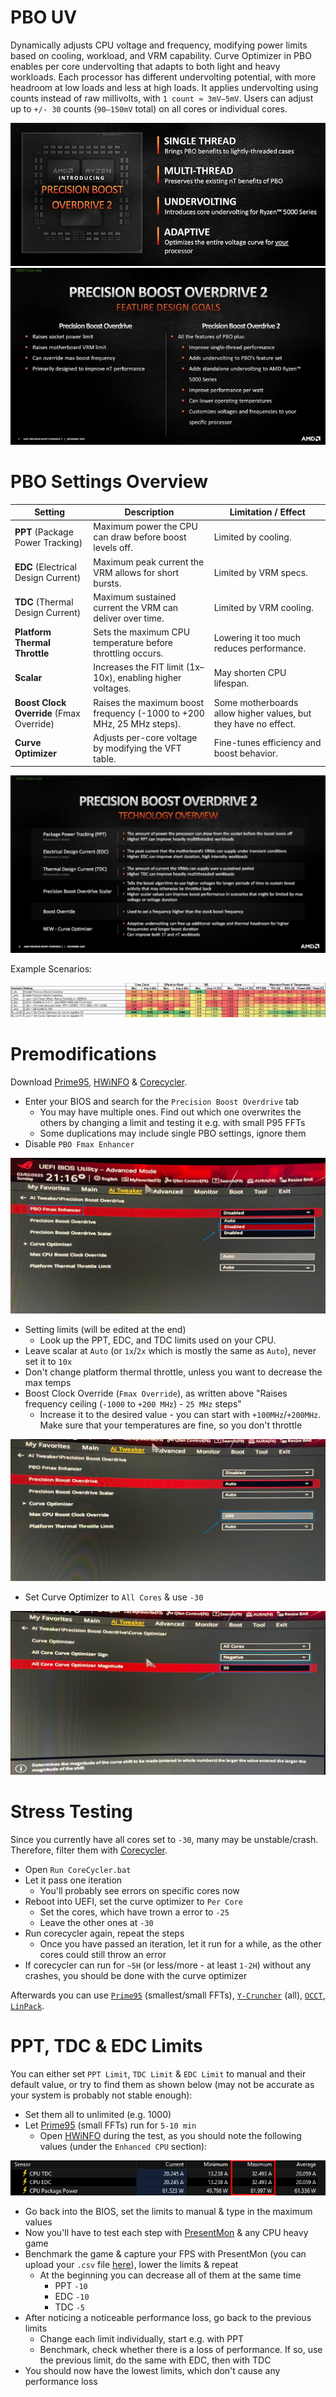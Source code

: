 # PBO UV

Dynamically adjusts CPU voltage and frequency, modifying power limits based on cooling, workload, and VRM capability. Curve Optimizer in PBO enables per core undervolting that adapts to both light and heavy workloads. Each processor has different undervolting potential, with more headroom at low loads and less at high loads. It applies undervolting using counts instead of raw millivolts, with `1 count ≈ 3mV–5mV`. Users can adjust up to `+/- 30` counts (`90–150mV` total) on all cores or individual cores.

![](https://github.com/5Noxi/pbo2-uv/blob/main/images/pbointro1.png)
![](https://github.com/5Noxi/pbo2-uv/blob/main/images/pbointro2.png)

# PBO Settings Overview

| Setting | Description | Limitation / Effect |
|--------|-------------|----------------------|
| **PPT** (Package Power Tracking) | Maximum power the CPU can draw before boost levels off. | Limited by cooling. |
| **EDC** (Electrical Design Current) | Maximum peak current the VRM allows for short bursts. | Limited by VRM specs. |
| **TDC** (Thermal Design Current) | Maximum sustained current the VRM can deliver over time. | Limited by VRM cooling. |
| **Platform Thermal Throttle** | Sets the maximum CPU temperature before throttling occurs. | Lowering it too much reduces performance. |
| **Scalar** | Increases the FIT limit (1x–10x), enabling higher voltages. | May shorten CPU lifespan. |
| **Boost Clock Override** (Fmax Override) | Raises the maximum boost frequency (-1000 to +200 MHz, 25 MHz steps). | Some motherboards allow higher values, but they have no effect. |
| **Curve Optimizer** | Adjusts per-core voltage by modifying the VFT table. | Fine-tunes efficiency and boost behavior. |

![](https://github.com/5Noxi/pbo2-uv/blob/main/images/pbotechow.png)

Example Scenarios:

![](https://github.com/5Noxi/pbo2-uv/blob/main/images/scenarios.png)

# Premodifications

Download [Prime95](https://www.mersenne.org/download/), [HWiNFO](https://www.hwinfo.com/download/) & [Corecycler](https://github.com/sp00n/corecycler/releases).

- Enter your BIOS and search for the `Precision Boost Overdrive` tab
  - You may have multiple ones. Find out which one overwrites the others by changing a limit and testing it e.g. with small P95 FFTs
  - Some duplications may include single PBO settings, ignore them
- Disable `PBO Fmax Enhancer`

![](https://github.com/5Noxi/pbo2-uv/blob/main/images/fmaxenh.png)

- Setting limits (will be edited at the end)
  - Look up the PPT, EDC, and TDC limits used on your CPU.
- Leave scalar at `Auto` (or `1x`/`2x` which is mostly the same as `Auto`), never set it to `10x`
- Don't change platform thermal throttle, unless you want to decrease the max temps
- Boost Clock Override (`Fmax Override`), as written above "Raises frequency ceiling (`-1000` to `+200 MHz`) - `25 MHz` steps"
  - Increase it to the desired value - you can start with `+100MHz`/`+200MHz`. Make sure that your temperatures are fine, so you don't throttle

![](https://github.com/5Noxi/pbo2-uv/blob/main/images/fmaxov.png)

- Set Curve Optimizer to `All Cores` & use `-30`

![](https://github.com/5Noxi/pbo2-uv/blob/main/images/magnitude.png)

# Stress Testing

Since you currently have all cores set to `-30`, many may be unstable/crash. Therefore, filter them with [Corecycler]((https://github.com/sp00n/corecycler/releases)).

- Open `Run CoreCycler.bat`
- Let it pass one iteration
  - You'll probably see errors on specific cores now
- Reboot into UEFI, set the curve optimizer to `Per Core`
  - Set the cores, which have trown a error to `-25`
  - Leave the other ones at `-30`
- Run corecycler again, repeat the steps
  - Once you have passed an iteration, let it run for a while, as the other cores could still throw an error
- If corecycler can run for `~5H` (or less/more - at least `1-2H`) without any crashes, you should be done with the curve optimizer

Afterwards you can use [`Prime95`](https://prime95.net/download/) (smallest/small FFTs), [`Y-Cruncher`](https://www.numberworld.org/y-cruncher/) (all), [`OCCT`](https://www.numberworld.org/y-cruncher/), [`LinPack`](https://github.com/BoringBoredom/Linpack-Extended).

# PPT, TDC & EDC Limits

You can either set `PPT Limit`, `TDC Limit` & `EDC Limit` to manual and their default value, or try to find them as shown below (may not be accurate as your system is probably not stable enough):

- Set them all to unlimited (e.g. 1000)
- Let [Prime95](https://www.mersenne.org/download/) (small FFTs) run for `5-10 min`
  - Open [HWiNFO](https://www.hwinfo.com/download/) during the test, as you should note the following values (under the `Enhanced CPU` section):

![](https://github.com/5Noxi/pbo2-uv/blob/main/images/limits.png)

- Go back into the BIOS, set the limits to manual & type in the maximum values
- Now you'll have to test each step with [PresentMon](https://github.com/GameTechDev/PresentMon) & any CPU heavy game
- Benchmark the game & capture your FPS with PresentMon (you can upload your `.csv` file [here](https://boringboredom.github.io/Frame-Time-Analysis/)), lower the limits & repeat
  - At the beginning you can decrease all of them at the same time
     - PPT `-10` 
     - EDC `-10`
     - TDC `-5`
- After noticing a noticeable performance loss, go back to the previous limits
  - Change each limit individually, start e.g. with PPT
  - Benchmark, check whether there is a loss of performance. If so, use the previous limit, do the same with EDC, then with TDC
- You should now have the lowest limits, which don't cause any performance loss
